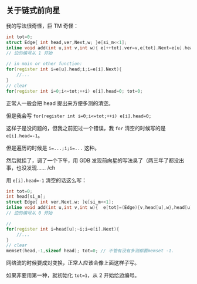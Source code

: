 ## 关于链式前向星

我的写法很奇怪，巨 TM 奇怪：

```cpp
int tot=0;
struct Edge{ int head,ver,Next,w; }e[si_m<<1];
inline void add(int u,int v,int w){ e[++tot].ver=v,e[tot].Next=e[u].head,e[u].head=tot,e[tot].w=w; }
// 边的编号从 1 开始

// in main or other function:
for(register int i=e[u].head;i;i=e[i].Next){
	//...
}
// clear
for(register int i=0;i<=tot;++i) e[i].head=0; tot=0;
```

正常人一般会把 head 提出来方便多测的清空。

但是我会写 `for(register int i=0;i<=tot;++i) e[i].head=0;`

这样子是没问题的，但我之前犯过一个错误，我 `for` 清空的时候写的是 `e[i].head=-1`。

但是遍历的时候是 `i=...;i;i=...` 这种。

然后就挂了，调了一个下午，用 GDB 发现前向星的写法臭了（两三年了都没出事，也没发现…… /ch

用 `e[i].head=-1` 清空的话这么写：

```cpp
int tot=0;
int head[si_n];
struct Edge{ int ver,Next,w; }e[si_m<<1];
inline void add(int u,int v,int w){  e[tot]=(Edge){v,head[u],w},head[u]=tot++; }
// 边的编号从 0 开始

// 
for(register int i=head[u];~i;i=e[i].Next){
	//...
}
// clear
memset(head,-1,sizeof head); tot=0; // 不管有没有多测都要memset -1.
```

网络流的时候要成对变换，正常人应该会像上面这样子写。

如果非要用第一种，就初始化 `tot=1`，从 2 开始给边编号。